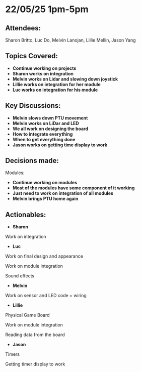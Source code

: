 # 22/05/25 1pm-5pm

## Attendees: 
Sharon Britto, Luc Do, Melvin Lanojan, Lillie Mellin, Jason Yang

## Topics Covered: 
- **Continue working on projects**
- **Sharon works on integration**
- **Melvin works on Lidar and slowing down joystick**
- **Lillie works on integration for her module**
- **Luc works on integration for  his module**

## Key Discussions: 
- **Melvin slows down PTU movement**
- **Melvin works on LiDar and LED**
- **We all work on designing the board**
- **How to integrate everything**
- **When to get everything done**
- **Jason works on getting time display to work**
  

## Decisions made:
  
  Modules:
- **Continue working on modules**
- **Most of the modules have some component of it working**
- **Just need to work on integration of all modules**
- **Melvin brings PTU home again**

## Actionables:
- **Sharon**

Work on integration
- **Luc**

Work on final design and appearance

Work on module integration

Sound effects
- **Melvin**

Work on sensor and LED code + wiring
- **Lillie**

Physical Game Board

Work on module integration

Reading data from the board
- **Jason**

Timers 

Getting timer display to work
